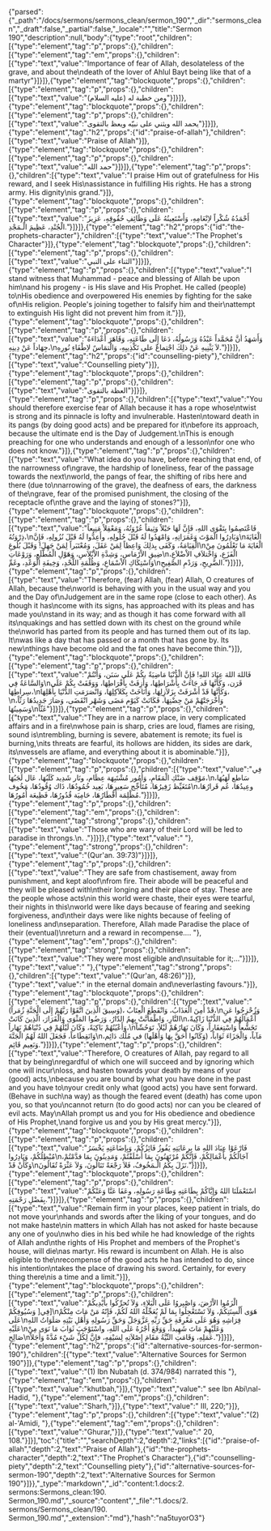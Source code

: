 {"parsed":{"_path":"/docs/sermons/sermons_clean/sermon_190","_dir":"sermons_clean","_draft":false,"_partial":false,"_locale":"","title":"Sermon 190","description":null,"body":{"type":"root","children":[{"type":"element","tag":"p","props":{},"children":[{"type":"element","tag":"em","props":{},"children":[{"type":"text","value":"Importance of fear of Allah, desolateless of the grave, and about the\ndeath of the lover of Ahlul Bayt being like that of a martyr"}]}]},{"type":"element","tag":"blockquote","props":{},"children":[{"type":"element","tag":"p","props":{},"children":[{"type":"text","value":"ومن خطبة له (عليه السلام)"}]}]},{"type":"element","tag":"blockquote","props":{},"children":[{"type":"element","tag":"p","props":{},"children":[{"type":"text","value":"يحمد الله ويثني على نبيّه ويعظ بالتقوى"}]}]},{"type":"element","tag":"h2","props":{"id":"praise-of-allah"},"children":[{"type":"text","value":"Praise of Allah"}]},{"type":"element","tag":"blockquote","props":{},"children":[{"type":"element","tag":"p","props":{},"children":[{"type":"text","value":"حمد الله"}]}]},{"type":"element","tag":"p","props":{},"children":[{"type":"text","value":"I praise Him out of gratefulness for His reward, and I seek His\nassistance in fulfilling His rights. He has a strong army. His dignity\nis grand."}]},{"type":"element","tag":"blockquote","props":{},"children":[{"type":"element","tag":"p","props":{},"children":[{"type":"text","value":"أَحْمَدُهُ شُكْراً لاِنْعَامِهِ، وَأَسْتَعِينُهُ عَلَى وَظَائِفِ حُقُوقِهِ، عَزِيزَ الْجُنْدِ، عَظِيمَ الْـمَجْدِ."}]}]},{"type":"element","tag":"h2","props":{"id":"the-prophets-character"},"children":[{"type":"text","value":"The Prophet's Character"}]},{"type":"element","tag":"blockquote","props":{},"children":[{"type":"element","tag":"p","props":{},"children":[{"type":"text","value":"الثناء على النبي"}]}]},{"type":"element","tag":"p","props":{},"children":[{"type":"text","value":"I stand witness that Muhammad - peace and blessing of Allah be upon him\nand his progeny - is His slave and His Prophet. He called (people) to\nHis obedience and overpowered His enemies by fighting for the sake of\nHis religion. People's joining together to falsify him and their\nattempt to extinguish His light did not prevent him from it."}]},{"type":"element","tag":"blockquote","props":{},"children":[{"type":"element","tag":"p","props":{},"children":[{"type":"text","value":"وَأَشهَدُ أنَّ مُحَمَّداً عَبْدُهُ وَرَسُولُهُ، دَعَا إِلَى طَاعَتِهِ، وَقَاهَرَ أَعْدَاءَهُ جِهَاداً عَنْ دِينِهِ،\nلاَ يَثْنِيهِ عَنْ ذلِكَ اجْتِماعٌ على تَكْذِيبِهِ، وَالْتمَاسٌ لاِطْفَاءِ نُورِهِ."}]}]},{"type":"element","tag":"h2","props":{"id":"counselling-piety"},"children":[{"type":"text","value":"Counselling piety"}]},{"type":"element","tag":"blockquote","props":{},"children":[{"type":"element","tag":"p","props":{},"children":[{"type":"text","value":"العظة بالتقوى"}]}]},{"type":"element","tag":"p","props":{},"children":[{"type":"text","value":"You should therefore exercise fear of Allah because it has a rope whose\ntwist is strong and its pinnacle is lofty and invulnerable. Hasten\ntoward death in its pangs (by doing good acts) and be prepared for it\nbefore its approach, because the ultimate end is the Day of Judgement.\nThis is enough preaching for one who understands and enough of a lesson\nfor one who does not know."}]},{"type":"element","tag":"p","props":{},"children":[{"type":"text","value":"What idea do you have, before reaching that end, of the narrowness of\ngrave, the hardship of loneliness, fear of the passage towards the next\nworld, the pangs of fear, the shifting of ribs here and there (due to\nnarrowing of the grave), the deafness of ears, the darkness of the\ngrave, fear of the promised punishment, the closing of the receptacle of\nthe grave and the laying of stones?"}]},{"type":"element","tag":"blockquote","props":{},"children":[{"type":"element","tag":"p","props":{},"children":[{"type":"text","value":"فَاعْتَصِمُوا بِتَقْوَى اللهِ، فَإِنَّ لَهَا حَبْلاً وَثِيقاً عُرْوَتُهُ، وَمَعْقِلاً مَنِيعاً ذِرْوَتُهُ،\nوَبَادِرُوا الْمَوْتَ وَغَمَرَاتِهِ، وَامْهَدُوا لَهُ قَبْلَ حُلُولِهِ، وأَعِدُّوا لَهُ قَبْلَ نُزُولِهِ، فَإِنَّ\nالْغَايَةَ الْقِيَامَةُ، وَكَفَى بِذلِكَ وَاعِظاً لِمَنْ عَقَلَ، وَمُعْتَبَراً لِمَنْ جَهِلَ! وَقَبْلَ بُلُوغِ\nالْغَايَةَ مَا تَعْلَمُونَ مِنْ ضِيقِ الاْرْمَاسِ، وَشِدَّةِ الاْبْلاَسِ، وَهَوْلِ الْمُطَّلَعِ، وَرَوْعَاتِ\nالْفَزَعِ، وَاخْتلاَفِ الاْضْلاَعِ، وَاسْتِكَاكِ الاْسْمَاعِ، وَظُلْمَةِ اللَّحْدِ، وَخِيفَةِ الْوَعْدِ، وغَمِّ\nالضَّرِيحِ، وَرَدْمِ الصَّفِيحِ."}]}]},{"type":"element","tag":"p","props":{},"children":[{"type":"text","value":"Therefore, (fear) Allah, (fear) Allah, O creatures of Allah, because the\nworld is behaving with you in the usual way and you and the Day of\nJudgement are in the same rope (close to each other). As though it has\ncome with its signs, has approached with its pleas and has made you\nstand in its way; and as though it has come forward with all its\nquakings and has settled down with its chest on the ground while the\nworld has parted from its people and has turned them out of its lap. It\nwas like a day that has passed or a month that has gone by. Its new\nthings have become old and the fat ones have become thin."}]},{"type":"element","tag":"blockquote","props":{},"children":[{"type":"element","tag":"p","props":{},"children":[{"type":"text","value":"فَاللهَ اللهَ عِبَادَ اللهِ! فَإِنَّ الْدُّنْيَا مَاضِيَةٌ بكُمْ عَلَى سَنَن، وَأَنْتُمْ وَالسَّاعَةُ فِي\nقَرَن، وَكَأَنَّهَا قَد جَاءَتْ بِأَشْرَاطِهَا، وَأَزِفَتْ بِأَفْرَاطِهَا، وَوَقَفَتْ بِكُمْ عَلَى سِراطِهَا،\nوَكَأنَّهَا قَدْ أَشْرَفَتْ بِزَلاَزِلِهَا، وَأَنَاخَتْ بِكَلاَكِلِهَا، وَانْصَرَمَتِ الدُّنْيَا بِأَهْلِهَا،\nوَأَخْرَجَتْهُمْ مَنْ حِضْنِهَا، فَكَانَتْ كَيَوْم مَضَى وَشَهْر انْقَضَى، وَصَارَ جَدِيدُهَا رَثّاً، وَسَمِينُهَا\nغَثّاً"}]}]},{"type":"element","tag":"p","props":{},"children":[{"type":"text","value":"They are in a narrow place, in very complicated affairs and in a fire\nwhose pain is sharp, cries are loud, flames are rising, sound is\ntrembling, burning is severe, abatement is remote; its fuel is burning,\nits threats are fearful, its hollows are hidden, its sides are dark, its\nvessels are aflame, and everything about it is abominable."}]},{"type":"element","tag":"blockquote","props":{},"children":[{"type":"element","tag":"p","props":{},"children":[{"type":"text","value":"فِي مَوْقِف ضَنْكِ الْمَقَامِ، وَأُمُور مُشْتَبِهَة عِظَام، ونَار شَدِيد كَلَبُهَا، عَال لَجَبُهَا،\nسَاطع لَهَبُهَا، مُتَغَيِّظ زَفِيرُهَا، مُتَأَجِّج سَعِيرهَا، بَعِيد خُمُودُهَا، ذَاك وُقُودُهَا، مَخُوف\nوعِيدُهَا، عُم قَرارُهَا، مُظْلِمَة أَقْطَارُهَا، حَامِيَة قُدُورُهَا، فَظِيعَة أُمُورُهَا."}]}]},{"type":"element","tag":"p","props":{},"children":[{"type":"element","tag":"em","props":{},"children":[{"type":"element","tag":"strong","props":{},"children":[{"type":"text","value":"Those who are wary of their Lord will be led to paradise in throngs.\n. ."}]}]},{"type":"text","value":" "},{"type":"element","tag":"strong","props":{},"children":[{"type":"text","value":"(Qur'an. 39:73)"}]}]},{"type":"element","tag":"p","props":{},"children":[{"type":"text","value":"They are safe from chastisement, away from punishment, and kept aloof\nfrom fire. Their abode will be peaceful and they will be pleased with\ntheir longing and their place of stay. These are the people whose acts\nin this world were chaste, their eyes were tearful, their nights in this\nworld were like days because of fearing and seeking forgiveness, and\ntheir days were like nights because of feeling of loneliness and\nseparation. Therefore, Allah made Paradise the place of their (eventual)\nreturn and a reward in recompense.... "},{"type":"element","tag":"em","props":{},"children":[{"type":"element","tag":"strong","props":{},"children":[{"type":"text","value":"They were most eligible and\nsuitable for it;..."}]}]},{"type":"text","value":" "},{"type":"element","tag":"strong","props":{},"children":[{"type":"text","value":"(Qur'an, 48:26)"}]},{"type":"text","value":" in the eternal domain and\neverlasting favours."}]},{"type":"element","tag":"blockquote","props":{},"children":[{"type":"element","tag":"p","props":{},"children":[{"type":"text","value":"(وَسِيقَ الَّذِينَ اتَّقَوْا رَبَّهُمْ إِلَى الْجَنَّةِ زُمَراً)، قَدْ أُمِنَ الْعَذَابُ، وَانْقَطَعَ الْعِتَابُ،\nوَزُحْزِحُوا عَنِ النَّارِ، وَاطْمَأَنَّتْ بِهِمُ الدّارُ، وَرَضُوا المَثْوَى وَالْقَرَارَ، الَّذِينَ كَانَتْ\nأَعْمَالُهُمْ فِي الدُّنْيَا زَاكِيةً، وَأَعْيُنُهُمْ بَاكِيَةً، وَكَانَ لَيْلُهُمْ فِي دُنْيَاهُمْ نَهَاراً،\nتَخَشُّعاً وَاسْتِغفَاراً، وَكَانَ نَهَارُهُمْ لَيْلاً، تَوَحُشّاً وَانَقِطَاعاً، فَجَعَلَ اللهُ لَهُمُ الْجَنَّةَ\nمَآباً، وَالْجَزَاءَ ثَوَاباً، (وَكَانُوا أَحَقَّ بِهَا وَأَهْلَها) في مُلْك دَائِم، وَنَعِيم قَائِم."}]}]},{"type":"element","tag":"p","props":{},"children":[{"type":"text","value":"Therefore, O creatures of Allah, pay regard to all that by being\nregardful of which one will succeed and by ignoring which one will incur\nloss, and hasten towards your death by means of your (good) acts,\nbecause you are bound by what you have done in the past and you have to\nyour credit only what (good acts) you have sent forward. (Behave in such\na way) as though the feared event (death) has come upon you, so that you\ncannot return (to do good acts) nor can you be cleared of evil acts. May\nAllah prompt us and you for His obedience and obedience of His Prophet,\nand forgive us and you by His great mercy."}]},{"type":"element","tag":"blockquote","props":{},"children":[{"type":"element","tag":"p","props":{},"children":[{"type":"text","value":"فَارْعَوْا عِبَادَ اللهِ مَا بِرِعَايَتِهِ يَفُوزُ فَائِزُكُمْ، وَبِإضَاعَتِهِ يَخْسَرُ مُبْطِلُكُمْ، وَبَادِرُوا\nآجَالَكُمْ بأَعْمَالِكُمْ، فَإِنَّكُمْ مُرْتَهَنُونَ بِمَا أَسْلَفْتُمْ، وَمَدِينُونَ بِمَا قدَّمْتُمْ، وَكَأَنْ قَدْ\nنَزَلَ بِكُمُ الْـمَخُوفُ، فَلاَ رَجْعَةً تَنَالُونَ، وَلاَ عَثْرَةً تُقَالُونَ."}]}]},{"type":"element","tag":"blockquote","props":{},"children":[{"type":"element","tag":"p","props":{},"children":[{"type":"text","value":"اسْتَعْمَلَنَا اللهُ وَإِيَّاكُمْ بِطَاعَتِهِ وَطَاعَةِ رَسُولِهِ، وعَفَا عَنَّا وَعَنْكُمْ بِفَضْلِ رَحْمَتِهِ."}]}]},{"type":"element","tag":"p","props":{},"children":[{"type":"text","value":"Remain firm in your places, keep patient in trials, do not move your\nhands and swords after the liking of your tongues, and do not make haste\nin matters in which Allah has not asked for haste because any one of you\nwho dies in his bed while he had knowledge of the rights of Allah and\nthe rights of His Prophet and members of the Prophet's house, will die\nas martyr. His reward is incumbent on Allah. He is also eligible to the\nrecompense of the good acts he has intended to do, since his intention\ntakes the place of drawing his sword. Certainly, for every thing there\nis a time and a limit."}]},{"type":"element","tag":"blockquote","props":{},"children":[{"type":"element","tag":"p","props":{},"children":[{"type":"text","value":"الْزَمُوا الاْرْضَ، وَاصْبِروُا عَلَى الْبَلاءِ، وَلاَ تُحرِّكُوا بأَيْدِيكُمْ وَسُيُوفِكُمْ ]فِي]\nهَوَى أَلْسِنَتِكُمْ، وَلاَ تَسْتَعْجِلُوا بِمَا لَمْ يُعَجِّلْهُ اللهُ لَكُمْ، فَإِنّهُ مَنْ مَاتَ مِنْكُمْ عَلَى\nفِرَاشِهِ وَهُوَ عَلَى مَعْرِفَةِ حَقِّ رَبِّهِ عَزَّوَجَلّ وَحَقِّ رَسُولِهِ وَأَهْلِ بَيْتِهِ صَلَوَاتُ اللهِ عَلَيْهِ\nوَعَلَيْهِمْ مَاتَ شَهِيداً، وَوَقَعَ أَجْرُهُ عَلَى اللهِ، واسْتَوْجَبَ ثَوَابَ مَا نَوَى مِنْ صَالِحِ\nعَمَلِهِ، وَقَامَتِ النِّيَّةُ مَقَامَ إِصْلاَتِهِ لِسَيْفِهِ، فإِنَّ لِكُلِّ شَيْء مُدَّةً وَأَجَلاً."}]}]},{"type":"element","tag":"h2","props":{"id":"alternative-sources-for-sermon-190"},"children":[{"type":"text","value":"Alternative Sources for Sermon 190"}]},{"type":"element","tag":"p","props":{},"children":[{"type":"text","value":"(1) Ibn Nubatah (d. 374/984) narrated this "},{"type":"element","tag":"em","props":{},"children":[{"type":"text","value":"khutbah,"}]},{"type":"text","value":" see Ibn Abi\nal-Hadid, "},{"type":"element","tag":"em","props":{},"children":[{"type":"text","value":"Sharh,"}]},{"type":"text","value":" III, 220;"}]},{"type":"element","tag":"p","props":{},"children":[{"type":"text","value":"(2) al-'Amidi, "},{"type":"element","tag":"em","props":{},"children":[{"type":"text","value":"Ghurar,"}]},{"type":"text","value":" 20, 108."}]}],"toc":{"title":"","searchDepth":2,"depth":2,"links":[{"id":"praise-of-allah","depth":2,"text":"Praise of Allah"},{"id":"the-prophets-character","depth":2,"text":"The Prophet's Character"},{"id":"counselling-piety","depth":2,"text":"Counselling piety"},{"id":"alternative-sources-for-sermon-190","depth":2,"text":"Alternative Sources for Sermon 190"}]}},"_type":"markdown","_id":"content:1.docs:2. sermons:Sermons_clean:190. Sermon_190.md","_source":"content","_file":"1.docs/2. sermons/Sermons_clean/190. Sermon_190.md","_extension":"md"},"hash":"na5tuyorO3"}
